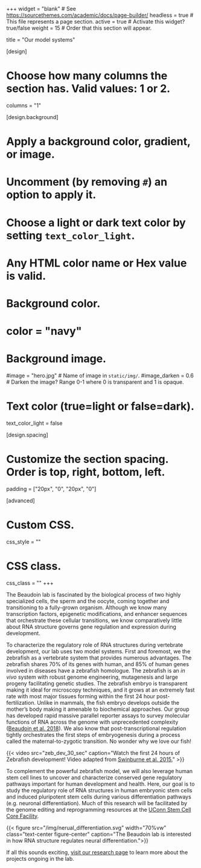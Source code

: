 +++
widget = "blank"  # See https://sourcethemes.com/academic/docs/page-builder/
headless = true  # This file represents a page section.
active = true  # Activate this widget? true/false
weight = 15  # Order that this section will appear.

title = "Our model systems"


[design]
  # Choose how many columns the section has. Valid values: 1 or 2.
  columns = "1"

[design.background]
  # Apply a background color, gradient, or image.
  #   Uncomment (by removing `#`) an option to apply it.
  #   Choose a light or dark text color by setting `text_color_light`.
  #   Any HTML color name or Hex value is valid.

  # Background color.
  # color = "navy"

  # Background image.
  #image = "hero.jpg"  # Name of image in `static/img/`.
  #image_darken = 0.6  # Darken the image? Range 0-1 where 0 is transparent and 1 is opaque.

  # Text color (true=light or false=dark).
  text_color_light = false

[design.spacing]
  # Customize the section spacing. Order is top, right, bottom, left.
  padding = ["20px", "0", "20px", "0"]

[advanced]
 # Custom CSS.
 css_style = ""

 # CSS class.
 css_class = ""
+++

The Beaudoin lab is fascinated by the biological process of two highly specialized cells, the sperm and the oocyte, coming together and transitioning to a fully-grown organism. Although we know many transcription factors, epigenetic modifications, and enhancer sequences that orchestrate these cellular transitions, we know comparatively little about RNA structure governs gene regulation and expression during development.


To characterize the regulatory role of RNA structures during vertebrate development, our lab uses two model systems. First and foremost, we the zebrafish as a vertebrate system that provides numerous advantages. The zebrafish shares 70% of its genes with human, and 85% of human genes involved in diseases have a zebrafish homologue. The zebrafish is an *in vivo* system with robust genome engineering, mutagenesis and large progeny facilitating genetic studies. The zebrafish embryo is transparent making it ideal for microscopy techniques, and it grows at an extremely fast rate with most major tissues forming within the first 24 hour post-fertilization. Unlike in mammals, the fish embryo develops outside the mother’s body making it amenable to biochemical approaches. Our group has developed rapid massive parallel reporter assays to survey molecular functions of RNA across the genome with unprecedented complexity ([Beaudoin et al. 2018](https://www.ncbi.nlm.nih.gov/pubmed/30061596)). We also know that post-transcriptional regulation tightly orchestrates the first steps of embryogenesis during a process called the maternal-to-zygotic transition. No wonder why we love our fish!

{{< video src="zeb_dev_30_sec" caption="Watch the first 24 hours of Zebrafish development! Video adapted from [Swinburne et al. 2015.](https://www.ncbi.nlm.nih.gov/pubmed/26244658)" >}}

To complement the powerful zebrafish model, we will also leverage human stem cell lines to uncover and characterize conserved gene regulatory pathways important for human development and health. Here, our goal is to study the regulatory role of RNA structures in human embryonic stem cells and induced pluripotent stem cells during various differentiation pathways (e.g. neuronal differentiation). Much of this research will be facilitated by the genome editing and reprogramming resources at the [UConn Stem Cell Core Facility](https://health.uconn.edu/stem-cell-core/).

{{< figure src="/img/nerual_differentiation.svg" width="70%vw" class="text-center figure-center" caption="The Beaudoin lab is interested in how RNA structure regulates neural differentiation.">}}

If all this sounds exciting, [visit our research page](/research) to learn more about the projects ongoing in the lab.
